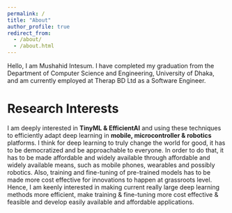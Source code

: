 ```yaml
---
permalink: /
title: "About"
author_profile: true
redirect_from: 
  - /about/
  - /about.html
---
```


Hello, I am Mushahid Intesum. I have completed my graduation from the Department of Computer Science and Engineering, University of Dhaka, and am currently employed at Therap BD Ltd as a Software Engineer.

# Research Interests
I am deeply interested in **TinyML & EfficientAI** and using these techniques to efficiently adapt deep learning in **mobile, microcontroller & robotics** platforms. I think for deep learning to truly change the world for good, it has to be democratized and be approachable to everyone. In order to do that, it has to be made affordable and widely available through affordable and widely available means, such as mobile phones, wearables and possibly robotics. Also, training and fine-tuning of pre-trained models has to be made more cost effective for innovations to happen at grassroots level. Hence, I am keenly interested in making current really large deep learning methods more efficient, make training & fine-tuning more cost effective & feasible and develop easily available and affordable applications.